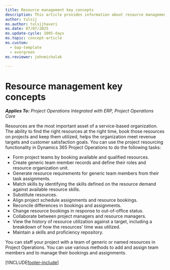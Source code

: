 ```yaml
---
title: Resource management key concepts
description: This article provides information about resource management capabilities in Microsoft Dynamics Project Operations.
author: tulsij
ms.author: tulsijhaveri
ms.date: 07/07/2025
ms.update-cycle: 1095-days
ms.topic: concept-article
ms.custom: 
  - bap-template
  - evergreen
ms.reviewer: johnmichalak

---
```


# Resource management key concepts

_**Applies To:** Project Operations Integrated with ERP, Project Operations Core_

Resources are the most important asset of a service-based organization. The ability to find the right resources at the right time, book those resources on projects and keep them utilized, helps the organization meet revenue targets and customer satisfaction goals. You can use the project resourcing functionality in Dynamics 365 Project Operations to do the following tasks:

- Form project teams by booking available and qualified resources.
- Create generic team member records and define their roles and resource organization unit.
- Generate resource requirements for generic team members from their task assignments.
- Match skills by identifying the skills defined on the resource demand against available resource skills.
- Substitute resources.
- Align project schedule assignments and resource bookings.
- Reconcile differences in bookings and assignments.
- Change resource bookings in response to out-of-office status.
- Collaborate between project managers and resource managers.
- View the history of resource utilization against a target, including a breakdown of how the resources' time was utilized.
- Maintain a skills and proficiency repository.


You can staff your project with a team of generic or named resources in Project Operations. You can use various methods to add and assign team members and to manage their bookings and assignments. 


[!INCLUDE[footer-include](../includes/footer-banner.md)]
